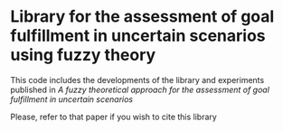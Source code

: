 # Library for the assessment of goal fulfillment in uncertain scenarios using fuzzy theory

This code includes the developments of the library and experiments published in *A fuzzy theoretical approach for the assessment
of goal fulfillment in uncertain scenarios*

Please, refer to that paper if you wish to cite this library

